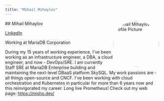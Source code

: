 ```yaml
---
title: "Mihail Mihaylov"
---
```



<img src="https://sessionize.com/image/3cd6-400o400o1-ULcKdtVTWi7ZrbN9Ybpb2D.jpg" style="width: 150px; float: right; border-radius: 50%" alt="Mihail Mihaylov Profile Picture"/>
## Mihail Mihaylov

[LinkedIn](https://www.linkedin.com/in/mihail-mihaylov-50718852/)

Working at MariaDB Corporation

During my 15 years of working experience, I've been working as an infrastructure engineer, a DBA, a cloud engineer, and now - DevOps/SRE. I am currently Staff SRE at MariaDB Enterprise building and maintaining the next-level DBaaS platform SkySQL.
My work passions are - all things open-source and CNCF. I've been working with cloud orchestration and Kubernetes in particular for more than 6 years now and this reinvigorated my career. Long live Prometheus!
Check out my web page: https://misho.dev/
